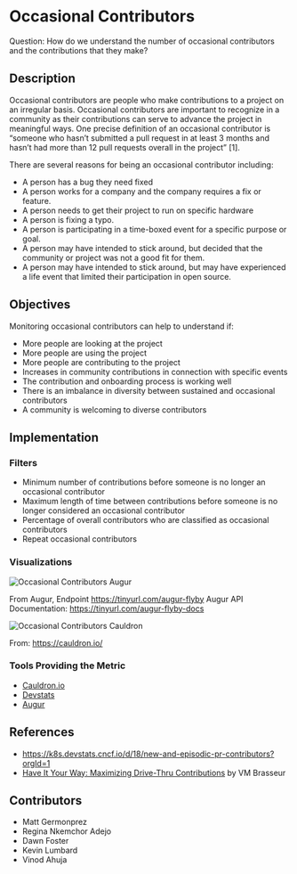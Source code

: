 # Occasional Contributors

Question: How do we understand the number of occasional contributors and the contributions that they make?

## Description
Occasional contributors are people who make contributions to a project on an irregular basis. Occasional contributors are important to recognize in a community as their contributions can serve to advance the project in meaningful ways. One precise definition of an occasional contributor is “someone who hasn’t submitted a pull request in at least 3 months and hasn’t had more than 12 pull requests overall in the project” [1]. 

There are several  reasons for being an occasional contributor including:
- A person has a bug they need fixed
- A person works for a company and the company requires a fix or feature. 
- A person needs to get their project to run on specific hardware
- A person is fixing a typo.
- A person is participating in a time-boxed event for a specific purpose or goal.
- A person may have intended to stick around, but decided that the community or project was not a good fit for them.
- A person may have intended to stick around, but may have experienced a life event that limited their participation in open source.

## Objectives
Monitoring occasional contributors can help to understand if:
- More people are looking at the project 
- More people are using the project 
- More people are contributing to the project
- Increases in community contributions in connection with specific events 
- The contribution and onboarding process is working well
- There is an imbalance in diversity between sustained and occasional contributors 
- A community is welcoming to diverse contributors 

## Implementation

### Filters
- Minimum number of contributions before someone is no longer an occasional contributor 
- Maximum length of time between contributions before someone is no longer considered an occasional contributor 
- Percentage of overall contributors who are classified as occasional contributors
- Repeat occasional contributors 

### Visualizations

![Occasional Contributors Augur](https://github.com/chaoss/wg-common/blob/main/focus-areas/people/images/occasional-augur.png)

From Augur, Endpoint https://tinyurl.com/augur-flyby 
Augur API Documentation: https://tinyurl.com/augur-flyby-docs 

![Occasional Contributors Cauldron](https://github.com/chaoss/wg-common/blob/main/focus-areas/people/images/occasional-caudron.png)

From: https://cauldron.io/

### Tools Providing the Metric
- [Cauldron.io](https://cauldron.io/)
- [Devstats](https://devstats.cncf.io/)
- [Augur](https://github.com/chaoss/augur)

## References
- https://k8s.devstats.cncf.io/d/18/new-and-episodic-pr-contributors?orgId=1
- [Have It Your Way: Maximizing Drive-Thru Contributions](https://archive.org/details/ato2017-drivethru) by VM Brasseur 

## Contributors
- Matt Germonprez
- Regina Nkemchor Adejo
- Dawn Foster
- Kevin Lumbard
- Vinod Ahuja
